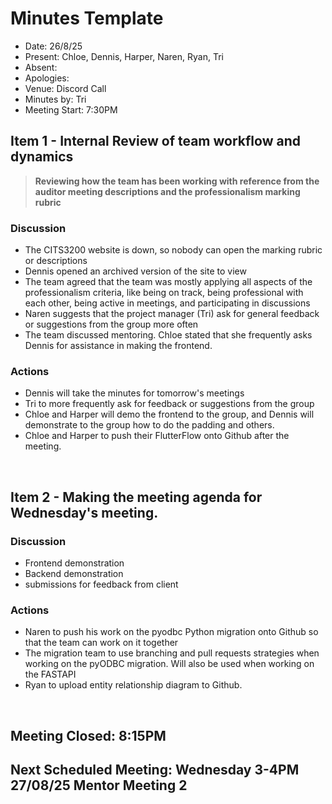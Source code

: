 # Minutes Template

- Date: 26/8/25
- Present: Chloe, Dennis, Harper, Naren, Ryan, Tri
- Absent:
- Apologies:
- Venue: Discord Call
- Minutes by: Tri
- Meeting Start: 7:30PM

## Item 1 - Internal Review of team workflow and dynamics
> **Reviewing how the team has been working with reference from the auditor meeting descriptions and the professionalism marking rubric**

### Discussion
 - The CITS3200 website is down, so nobody can open the marking rubric or descriptions
 - Dennis opened an archived version of the site to view
 - The team agreed that the team was mostly applying all aspects of the professionalism criteria, like being on track, being professional with each other, being active in meetings, and participating in discussions
 - Naren suggests that the project manager (Tri) ask for general feedback or suggestions from the group more often
 - The team discussed mentoring. Chloe stated that she frequently asks Dennis for assistance in making the frontend. 

### Actions
 - Dennis will take the minutes for tomorrow's meetings
 - Tri to more frequently ask for feedback or suggestions from the group
 - Chloe and Harper will demo the frontend to the group, and Dennis will demonstrate to the group how to do the padding and others. 
 - Chloe and Harper to push their FlutterFlow onto Github after the meeting. 
<br>

## Item 2 - Making the meeting agenda for Wednesday's meeting. 

### Discussion
 - Frontend demonstration
 - Backend demonstration
 - submissions for feedback from client

### Actions
- Naren to push his work on the pyodbc Python migration onto Github so that the team can work on it together
- The migration team to use branching and pull requests strategies when working on the pyODBC migration. Will also be used when working on the FASTAPI
- Ryan to upload entity relationship diagram to Github. 
<br>

## Meeting Closed: 8:15PM
## Next Scheduled Meeting: Wednesday 3-4PM 27/08/25 Mentor Meeting 2
